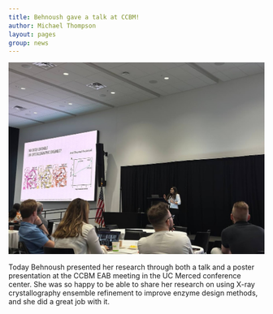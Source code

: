 ```yaml
---
title: Behnoush gave a talk at CCBM! 
author: Michael Thompson 
layout: pages
group: news
---
```

<span class="image fit"><img src="/images/2023-09-22-Behnoush-CCBM-talk.jpg" alt="" class="img-responsive"></span>

Today Behnoush presented her research through both a talk and a poster presentation at the CCBM EAB meeting in the UC Merced conference center. She was so happy to be able to share her research on using X-ray crystallography ensemble refinement to improve enzyme design methods, and she did a great job with it. 